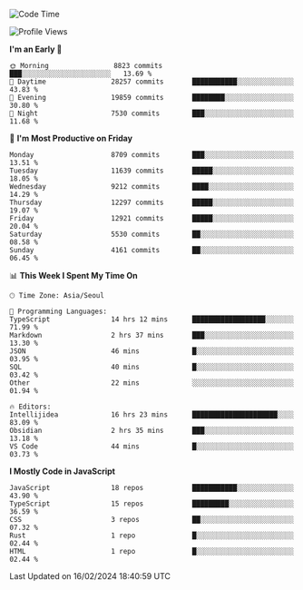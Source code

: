 <!--START_SECTION:waka-->
![Code Time](http://img.shields.io/badge/Code%20Time-5%2C658%20hrs%2025%20mins-blue)

![Profile Views](http://img.shields.io/badge/Profile%20Views-0-blue)

**I'm an Early 🐤** 

```text
🌞 Morning                8823 commits        ███░░░░░░░░░░░░░░░░░░░░░░   13.69 % 
🌆 Daytime                28257 commits       ███████████░░░░░░░░░░░░░░   43.83 % 
🌃 Evening                19859 commits       ████████░░░░░░░░░░░░░░░░░   30.80 % 
🌙 Night                  7530 commits        ███░░░░░░░░░░░░░░░░░░░░░░   11.68 % 
```
📅 **I'm Most Productive on Friday** 

```text
Monday                   8709 commits        ███░░░░░░░░░░░░░░░░░░░░░░   13.51 % 
Tuesday                  11639 commits       █████░░░░░░░░░░░░░░░░░░░░   18.05 % 
Wednesday                9212 commits        ████░░░░░░░░░░░░░░░░░░░░░   14.29 % 
Thursday                 12297 commits       █████░░░░░░░░░░░░░░░░░░░░   19.07 % 
Friday                   12921 commits       █████░░░░░░░░░░░░░░░░░░░░   20.04 % 
Saturday                 5530 commits        ██░░░░░░░░░░░░░░░░░░░░░░░   08.58 % 
Sunday                   4161 commits        ██░░░░░░░░░░░░░░░░░░░░░░░   06.45 % 
```


📊 **This Week I Spent My Time On** 

```text
🕑︎ Time Zone: Asia/Seoul

💬 Programming Languages: 
TypeScript               14 hrs 12 mins      ██████████████████░░░░░░░   71.99 % 
Markdown                 2 hrs 37 mins       ███░░░░░░░░░░░░░░░░░░░░░░   13.30 % 
JSON                     46 mins             █░░░░░░░░░░░░░░░░░░░░░░░░   03.95 % 
SQL                      40 mins             █░░░░░░░░░░░░░░░░░░░░░░░░   03.42 % 
Other                    22 mins             ░░░░░░░░░░░░░░░░░░░░░░░░░   01.94 % 

🔥 Editors: 
Intellijidea             16 hrs 23 mins      █████████████████████░░░░   83.09 % 
Obsidian                 2 hrs 35 mins       ███░░░░░░░░░░░░░░░░░░░░░░   13.18 % 
VS Code                  44 mins             █░░░░░░░░░░░░░░░░░░░░░░░░   03.73 % 
```

**I Mostly Code in JavaScript** 

```text
JavaScript               18 repos            ███████████░░░░░░░░░░░░░░   43.90 % 
TypeScript               15 repos            █████████░░░░░░░░░░░░░░░░   36.59 % 
CSS                      3 repos             ██░░░░░░░░░░░░░░░░░░░░░░░   07.32 % 
Rust                     1 repo              █░░░░░░░░░░░░░░░░░░░░░░░░   02.44 % 
HTML                     1 repo              █░░░░░░░░░░░░░░░░░░░░░░░░   02.44 % 
```




 Last Updated on 16/02/2024 18:40:59 UTC
<!--END_SECTION:waka-->
